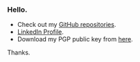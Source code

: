### Hello.

* Check out my [GitHub repositories](http://link.iamblogger.net/githubrepos).
* [LinkedIn Profile](http://link.iamblogger.net/linkedin).
* Download my PGP public key from [here](http://link.iamblogger.net/pgppublic).

Thanks.
